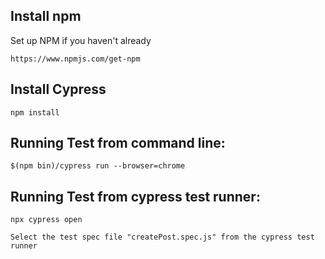## Install npm
Set up NPM if you haven't already
```
https://www.npmjs.com/get-npm
```

## Install Cypress
```
npm install
```

## Running Test from command line:
```
$(npm bin)/cypress run --browser=chrome

```

## Running Test from cypress test runner:
```
npx cypress open

```
```
Select the test spec file "createPost.spec.js" from the cypress test runner
